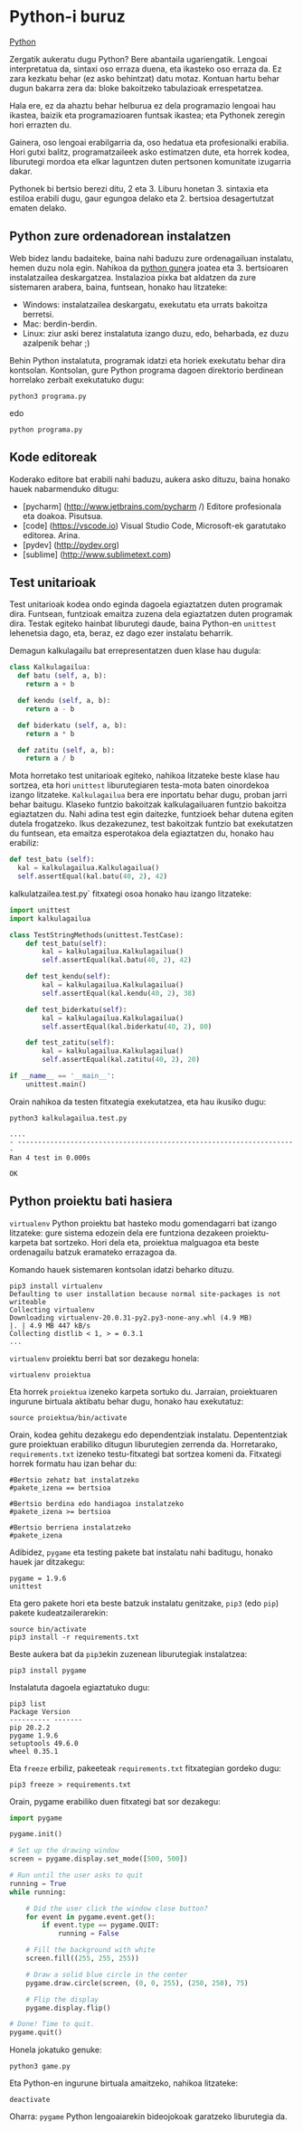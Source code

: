 # Python-i buruz

[Python](images/python.png)

Zergatik aukeratu dugu Python? Bere abantaila ugariengatik. Lengoai interpretatua da, sintaxi oso erraza duena, eta ikasteko oso erraza da. Ez zara kezkatu behar (ez asko behintzat) datu motaz. Kontuan hartu behar dugun bakarra zera da: bloke bakoitzeko tabulazioak errespetatzea.

Hala ere, ez da ahaztu behar helburua ez dela programazio lengoai hau ikastea, baizik eta programazioaren funtsak ikastea; eta Pythonek zeregin hori errazten du.

Gainera, oso lengoai erabilgarria da, oso hedatua eta profesionalki erabilia. Hori gutxi balitz, programatzaileek asko estimatzen dute, eta horrek kodea, liburutegi mordoa eta elkar laguntzen duten pertsonen komunitate izugarria dakar.

Pythonek bi bertsio berezi ditu, 2 eta 3. Liburu honetan 3. sintaxia eta estiloa erabili dugu, gaur egungoa delako eta 2. bertsioa desagertutzat ematen delako.

## Python zure ordenadorean instalatzen

Web bidez landu badaiteke, baina nahi baduzu zure ordenagailuan instalatu, hemen duzu nola egin.
Nahikoa da [python gune](https://www.python.org)ra joatea  eta 3. bertsioaren instalatzailea deskargatzea. Instalazioa pixka bat aldatzen da zure sistemaren arabera, baina, funtsean, honako hau litzateke:

- Windows: instalatzailea deskargatu, exekutatu eta urrats bakoitza berretsi.
- Mac: berdin-berdin.
- Linux: ziur aski berez instalatuta izango duzu, edo, beharbada, ez duzu azalpenik behar ;)

Behin Python instalatuta, programak idatzi eta horiek exekutatu behar dira kontsolan.
Kontsolan, gure Python programa dagoen direktorio berdinean horrelako zerbait exekutatuko dugu:

```console
python3 programa.py
```

edo

```console
python programa.py
```

## Kode editoreak

Koderako editore bat erabili nahi baduzu, aukera asko dituzu, baina honako hauek nabarmenduko ditugu:

- [pycharm] (http://www.jetbrains.com/pycharm /) Editore profesionala eta doakoa. Pisutsua.
- [code] (https://vscode.io) Visual Studio Code, Microsoft-ek garatutako editorea. Arina.
- [pydev] (http://pydev.org)
- [sublime] (http://www.sublimetext.com)

## Test unitarioak

Test unitarioak kodea ondo eginda dagoela egiaztatzen duten programak dira. Funtsean, funtzioak emaitza zuzena dela egiaztatzen duten programak dira.
Testak egiteko hainbat liburutegi daude, baina Python-en `unittest` lehenetsia dago, eta, beraz, ez dago ezer instalatu beharrik.

Demagun kalkulagailu bat errepresentatzen duen klase hau dugula:

```python
class Kalkulagailua:
  def batu (self, a, b):
    return a + b

  def kendu (self, a, b):
    return a - b

  def biderkatu (self, a, b):
    return a * b

  def zatitu (self, a, b):
    return a / b
```

Mota horretako test unitarioak egiteko, nahikoa litzateke beste klase hau sortzea, eta hori `unittest` liburutegiaren testa-mota baten oinordekoa izango litzateke. `Kalkulagailua` bera ere inportatu behar dugu, proban jarri behar baitugu.
Klaseko funtzio bakoitzak kalkulagailuaren funtzio bakoitza egiaztatzen du. Nahi adina test egin daitezke, funtzioek behar dutena egiten dutela frogatzeko. Ikus dezakezunez, test bakoitzak funtzio bat exekutatzen du funtsean, eta emaitza esperotakoa dela egiaztatzen du, honako hau erabiliz:

```python
def test_batu (self):
  kal = kalkulagailua.Kalkulagailua()
  self.assertEqual(kal.batu(40, 2), 42)
```

kalkulatzailea.test.py` fitxategi osoa honako hau izango litzateke:

```python
import unittest
import kalkulagailua

class TestStringMethods(unittest.TestCase):
    def test_batu(self):
        kal = kalkulagailua.Kalkulagailua()
        self.assertEqual(kal.batu(40, 2), 42)

    def test_kendu(self):
        kal = kalkulagailua.Kalkulagailua()
        self.assertEqual(kal.kendu(40, 2), 38)

    def test_biderkatu(self):
        kal = kalkulagailua.Kalkulagailua()
        self.assertEqual(kal.biderkatu(40, 2), 80)

    def test_zatitu(self):
        kal = kalkulagailua.Kalkulagailua()
        self.assertEqual(kal.zatitu(40, 2), 20)

if __name__ == '__main__':
    unittest.main()
```

Orain nahikoa da testen fitxategia exekutatzea, eta hau ikusiko dugu:

```console
python3 kalkulagailua.test.py

....
- ---------------------------------------------------------------------
Ran 4 test in 0.000s

OK
```

## Python proiektu bati hasiera

`virtualenv` Python proiektu bat hasteko modu gomendagarri bat izango litzateke: gure sistema edozein dela ere funtziona dezakeen proiektu-karpeta bat sortzeko. Hori dela eta, proiektua malguagoa eta beste ordenagailu batzuk eramateko errazagoa da.

Komando hauek sistemaren kontsolan idatzi beharko dituzu.

```console
pip3 install virtualenv
Defaulting to user installation because normal site-packages is not writeable
Collecting virtualenv
Downloading virtualenv-20.0.31-py2.py3-none-any.whl (4.9 MB)
|. | 4.9 MB 447 kB/s
Collecting distlib < 1, > = 0.3.1
...
```

`virtualenv` proiektu berri bat sor dezakegu honela:
```console
virtualenv proiektua
```

Eta horrek `proiektua` izeneko karpeta sortuko du.
Jarraian, proiektuaren ingurune birtuala aktibatu behar dugu, honako hau exekutatuz:

```console
source proiektua/bin/activate
```

Orain, kodea gehitu dezakegu edo dependentziak instalatu. Depententziak gure proiektuan erabiliko ditugun liburutegien zerrenda da.
Horretarako, `requirements.txt` izeneko testu-fitxategi bat sortzea komeni da. Fitxategi horrek formatu hau izan behar du:

```console
#Bertsio zehatz bat instalatzeko
#pakete_izena == bertsioa

#Bertsio berdina edo handiagoa instalatzeko
#pakete_izena >= bertsioa

#Bertsio berriena instalatzeko
#pakete_izena
```

Adibidez, `pygame` eta testing pakete bat instalatu nahi baditugu, honako hauek jar ditzakegu:

```console
pygame = 1.9.6
unittest
```

Eta gero pakete hori eta beste batzuk instalatu genitzake, `pip3` (edo `pip`) pakete kudeatzailerarekin:

```console
source bin/activate
pip3 install -r requirements.txt
```

Beste aukera bat da `pip3`ekin zuzenean liburutegiak instalatzea:

```console
pip3 install pygame
```

Instalatuta dagoela egiaztatuko dugu:

```console
pip3 list
Package Version
---------- -------
pip 20.2.2
pygame 1.9.6
setuptools 49.6.0
wheel 0.35.1
```

Eta `freeze` erbiliz, pakeeteak `requirements.txt` fitxategian gordeko dugu:

```console
pip3 freeze > requirements.txt
```

Orain, pygame erabiliko duen fitxategi bat sor dezakegu:

```python
import pygame

pygame.init()

# Set up the drawing window
screen = pygame.display.set_mode([500, 500])

# Run until the user asks to quit
running = True
while running:

    # Did the user click the window close button?
    for event in pygame.event.get():
        if event.type == pygame.QUIT:
            running = False

    # Fill the background with white
    screen.fill((255, 255, 255))

    # Draw a solid blue circle in the center
    pygame.draw.circle(screen, (0, 0, 255), (250, 250), 75)

    # Flip the display
    pygame.display.flip()

# Done! Time to quit.
pygame.quit()
```

Honela jokatuko genuke:

```console
python3 game.py
```

Eta Python-en ingurune birtuala amaitzeko, nahikoa litzateke:

```
deactivate
```

Oharra: `pygame` Python lengoaiarekin bideojokoak garatzeko liburutegia da.